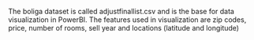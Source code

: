 The boliga dataset is called adjustfinallist.csv and is the base for data visualization in PowerBI.
The features used in visualization are zip codes, price, number of rooms, sell year and locations (latitude and longitude)

